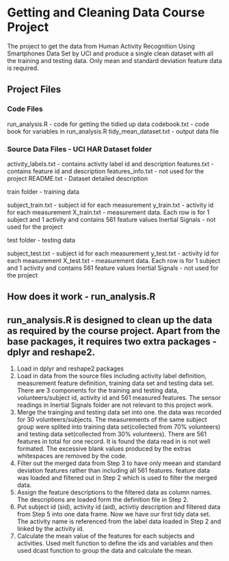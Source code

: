 Getting and Cleaning Data Course Project
========================================

The project to get the data from Human Activity Recognition Using Smartphones Data Set by UCI and produce a single clean dataset with all the training and testing data. Only mean and standard deviation feature data is required.  

Project Files
-------------

### Code Files

run_analysis.R - code for getting the tidied up data
codebook.txt - code book for variables in run_analysis.R
tidy_mean_dataset.txt - output data file

### Source Data Files - UCI HAR Dataset folder

activity_labels.txt - contains activity label id and description
features.txt - contains feature id and description
features_info.txt - not used for the project
README.txt - Dataset detailed description

train folder - training data

subject_train.txt - subject id for each measurement
y_train.txt - activity id for each measurement
X_train.txt - measurement data. Each row is for 1 subject and 1 activity and contains 561 feature values
Inertial Signals - not used for the project

test folder - testing data

subject_test.txt - subject id for each measurement
y_test.txt - activity id for each measurement
X_test.txt - measurement data. Each row is for 1 subject and 1 activity and contains 561 feature values
Inertial Signals - not used for the project


How does it work - run_analysis.R
---------------------------------

## run_analysis.R is designed to clean up the data as required by the course project. Apart from the base packages, it requires two extra packages - dplyr and reshape2.

1. Load in dplyr and reshape2 packages
2. Load in data from the source files including activity label definition, measurement feature definition, training data set and testing data set. There are 3 components for the training and testing data, volunteers/subject id, activity id and 561 measured features. The sensor readings in Inertial Signals folder are not relevant to this project work. 
3. Merge the trainging and testing data set into one. the data was recorded for 30 volunteers/subjects. The measurements of the same subject group were splited into training data set(collected from 70% volunteers) and testing data set(collected from 30% volunteers). There are 561 features in total for one record. It is found the data read in is not well formated. The excessive blank values produced by the extras whitespaces are removed by the code.
4. Filter out the merged data from Step 3 to have only meean and standard deviation features rather than including all 561 features. feature data was loaded and filtered out in Step 2 which is used to filter the merged data.
5. Assign the feature descriptions to the filtered data as column names. The descriptions are loaded form the definition file in Step 2.
6. Put subject id (sid), activity id (aid), activtiy description and filtered data from Step 5 into one data frame. Now we have our first tidy data set. The activity name is referenced from the label data loaded in Step 2 and linked by the activity id. 
7. Calculate the mean value of the features for each subjects and activities. Used melt function to define the ids and variables and then used dcast function to group the data and calculate the mean. 
